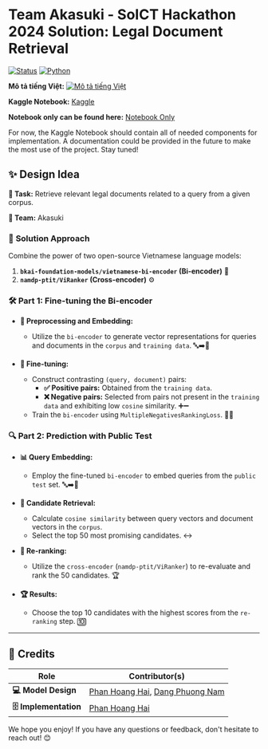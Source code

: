 # Team Akasuki - SoICT Hackathon 2024 Solution: Legal Document Retrieval

[![Status](https://img.shields.io/badge/Status-In%20Progress-green)](https://shields.io/)
[![Python](https://img.shields.io/badge/Python-3.7+-blue.svg)](https://www.python.org/)

**Mô tả tiếng Việt:** 
[![Mô tả tiếng Việt](https://raw.githubusercontent.com/stevenrskelton/flag-icon/master/png/16/country-4x3/vn.png)](https://github.com/ToJupiter/LegalDocumentRetrieval/blob/main/README_VN.md)

**Kaggle Notebook:** [Kaggle](https://www.kaggle.com/code/hctingnht/ldr24-soict)

**Notebook only can be found here:** [Notebook Only](https://github.com/ToJupiter/LegalDocumentRetrieval/blob/main/ldr24_soict_akasuki.ipynb)


For now, the Kaggle Notebook should contain all of needed components for implementation. A documentation could be provided in the future to make the most use of the project. Stay tuned!


## ✨ **Design Idea**

**🎯 Task:** Retrieve relevant legal documents related to a query from a given corpus.

**🤝 Team:** Akasuki

### 🚀 **Solution Approach**

Combine the power of two open-source Vietnamese language models:

1. **`bkai-foundation-models/vietnamese-bi-encoder` (Bi-encoder)** 🤖
2. **`namdp-ptit/ViRanker` (Cross-encoder)** ⚙️

### 🛠️ **Part 1: Fine-tuning the Bi-encoder**

*   **📝 Preprocessing and Embedding:**
    *   Utilize the `bi-encoder` to generate vector representations for queries and documents in the `corpus` and `training data`.
    🔤➡️🔢

*   **🎯 Fine-tuning:**
    *   Construct contrasting `(query, document)` pairs:
        *   **✅ Positive pairs:** Obtained from the `training data`.
        *   **❌ Negative pairs:** Selected from pairs not present in the `training data` and exhibiting low `cosine` similarity.
          ➕➖
    *   Train the `bi-encoder` using `MultipleNegativesRankingLoss`.
        🏋️‍♂️

### 🔍 **Part 2: Prediction with Public Test**

*   **📊 Query Embedding:**
    *   Employ the fine-tuned `bi-encoder` to embed queries from the `public test` set.
        🔤➡️🔢

*   **🧲 Candidate Retrieval:**
    *   Calculate `cosine similarity` between query vectors and document vectors in the `corpus`.
    *   Select the top 50 most promising candidates.
        ↔️

*   **🥇 Re-ranking:**
    *   Utilize the `cross-encoder` (`namdp-ptit/ViRanker`) to re-evaluate and rank the 50 candidates.
        🏆

*   **🏆 Results:**
    *   Choose the top 10 candidates with the highest scores from the `re-ranking` step.
        🔟

---
## 🌟 Credits

| Role                          | Contributor(s)                 |
| ----------------------------- | ------------------------------ |
| **💻 Model Design** |   [Phan Hoang Hai](https://github.com/ToJupiter), [Dang Phuong Nam](https://github.com/fdv45fs) |
| **🗄️ Implementation**                 | [Phan Hoang Hai](https://github.com/ToJupiter)|

We hope you enjoy! If you have any questions or feedback, don't hesitate to reach out! 😊
